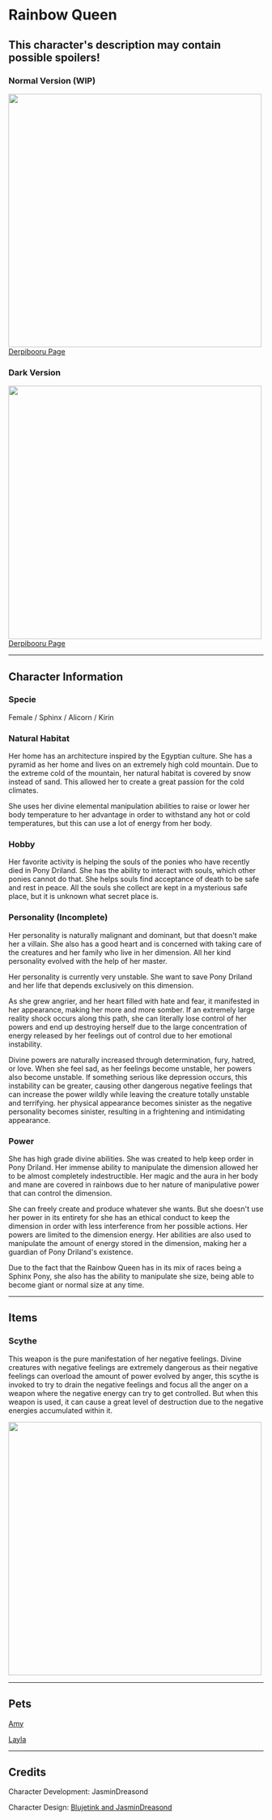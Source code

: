 # Rainbow Queen

## This character's description may contain possible spoilers!

### Normal Version (WIP)

<img src="https://github.com/JasminDreasond/Pony-Driland/blob/main/docs/img/characters/rainbow-queen/ref-wip.gif?raw=true" height="500">
<a href="https://derpibooru.org/images/2717471" target="_blank">Derpibooru Page</a>

### Dark Version

<img src="https://github.com/JasminDreasond/Pony-Driland/blob/main/docs/img/characters/rainbow-queen/ref-dark.jpg?raw=true" height="500">
<a href="https://derpibooru.org/images/2743841" target="_blank">Derpibooru Page</a>

<hr/>

## Character Information

### Specie

Female / Sphinx / Alicorn / Kirin

### Natural Habitat

Her home has an architecture inspired by the Egyptian culture. She has a pyramid as her home and lives on an extremely high cold mountain. Due to the extreme cold of the mountain, her natural habitat is covered by snow instead of sand. This allowed her to create a great passion for the cold climates.

She uses her divine elemental manipulation abilities to raise or lower her body temperature to her advantage in order to withstand any hot or cold temperatures, but this can use a lot of energy from her body.

### Hobby

Her favorite activity is helping the souls of the ponies who have recently died in Pony Driland. She has the ability to interact with souls, which other ponies cannot do that. She helps souls find acceptance of death to be safe and rest in peace. All the souls she collect are kept in a mysterious safe place, but it is unknown what secret place is.

### Personality (Incomplete)

Her personality is naturally malignant and dominant, but that doesn't make her a villain. She also has a good heart and is concerned with taking care of the creatures and her family who live in her dimension.
All her kind personality evolved with the help of her master.

Her personality is currently very unstable. She want to save Pony Driland and her life that depends exclusively on this dimension.

As she grew angrier, and her heart filled with hate and fear, it manifested in her appearance, making her more and more somber. If an extremely large reality shock occurs along this path, she can literally lose control of her powers and end up destroying herself due to the large concentration of energy released by her feelings out of control due to her emotional instability.

Divine powers are naturally increased through determination, fury, hatred, or love.
When she feel sad, as her feelings become unstable, her powers also become unstable.
If something serious like depression occurs, this instability can be greater, causing other dangerous negative feelings that can increase the power wildly while leaving the creature totally unstable and terrifying. her physical appearance becomes sinister as the negative personality becomes sinister, resulting in a frightening and intimidating appearance.

### Power

She has high grade divine abilities. She was created to help keep order in Pony Driland. Her immense ability to manipulate the dimension allowed her to be almost completely indestructible. Her magic and the aura in her body and mane are covered in rainbows due to her nature of manipulative power that can control the dimension.

She can freely create and produce whatever she wants. But she doesn't use her power in its entirety for she has an ethical conduct to keep the dimension in order with less interference from her possible actions. Her powers are limited to the dimension energy. Her abilities are also used to manipulate the amount of energy stored in the dimension, making her a guardian of Pony Driland's existence.

Due to the fact that the Rainbow Queen has in its mix of races being a Sphinx Pony, she also has the ability to manipulate she size, being able to become giant or normal size at any time.

<hr/>

## Items

### Scythe

This weapon is the pure manifestation of her negative feelings. Divine creatures with negative feelings are extremely dangerous as their negative feelings can overload the amount of power evolved by anger, this scythe is invoked to try to drain the negative feelings and focus all the anger on a weapon where the negative energy can try to get controlled. But when this weapon is used, it can cause a great level of destruction due to the negative energies accumulated within it.

<img src="https://github.com/JasminDreasond/Pony-Driland/blob/main/docs/img/characters/rainbow-queen/scythe.gif?raw=true" height="500">

<hr/>

## Pets

<a href="https://github.com/Pony-Driland/Website/blob/main/docs/img/characters/amy/README.md" target="_blank">Amy</a>

<a href="https://github.com/Pony-Driland/Website/blob/main/docs/img/characters/layla/README.md" target="_blank">Layla</a>

<hr/>

## Credits

Character Development: JasminDreasond

Character Design: <a href="https://derpibooru.org/tags/artist-colon-acersiii" target="_blank">Blujetink and JasminDreasond</a>